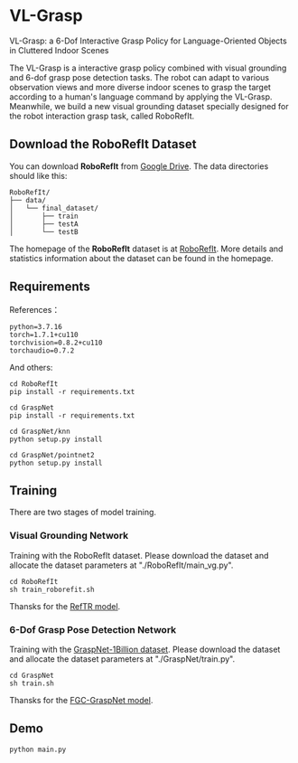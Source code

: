 # VL-Grasp

VL-Grasp: a 6-Dof Interactive Grasp Policy for Language-Oriented Objects in Cluttered Indoor Scenes

The VL-Grasp is a interactive grasp policy combined with visual grounding and 6-dof grasp pose detection tasks. The robot can adapt to various observation views and more diverse indoor scenes to grasp the target according to a human's language command by applying the VL-Grasp. Meanwhile, we build a new visual grounding dataset specially designed for the robot interaction grasp task, called RoboRefIt.

## Download the RoboRefIt Dataset


You can download **RoboRefIt** from [Google Drive](https://drive.google.com/file/d/1pdGF1HaU_UiKfh5Z618hy3nRjVbq_VuW/view?usp=sharing).
The data directories should like this:

```
RoboRefIt/
├── data/
│   └── final_dataset/
│       ├── train
│       ├── testA
│       └── testB
```

The homepage of the **RoboRefIt** dataset is at [RoboRefIt](https://luyh20.github.io/RoboRefIt.github.io/). More details and statistics information about the dataset can be found in the homepage.


## Requirements

References：
```shell
python=3.7.16
torch=1.7.1+cu110
torchvision=0.8.2+cu110
torchaudio=0.7.2
```

And others:
```shell
cd RoboRefIt
pip install -r requirements.txt

cd GraspNet
pip install -r requirements.txt

cd GraspNet/knn
python setup.py install 

cd GraspNet/pointnet2
python setup.py install
```

## Training 
There are two stages of model training.

### Visual Grounding Network

Training with the RoboRefIt dataset.
Please download the dataset and allocate the dataset parameters at "./RoboRefIt/main_vg.py".

```shell
cd RoboRefIt
sh train_roborefit.sh
```
Thansks for the [RefTR model](https://github.com/ubc-vision/RefTR).

### 6-Dof Grasp Pose Detection Network

Training with the [GraspNet-1Billion dataset](https://graspnet.net/datasets.html).
Please download the dataset and allocate the dataset parameters at "./GraspNet/train.py".

```shell
cd GraspNet
sh train.sh
```
Thansks for the [FGC-GraspNet model](https://github.com/luyh20/FGC-GraspNet).

## Demo 

```shell
python main.py
```





